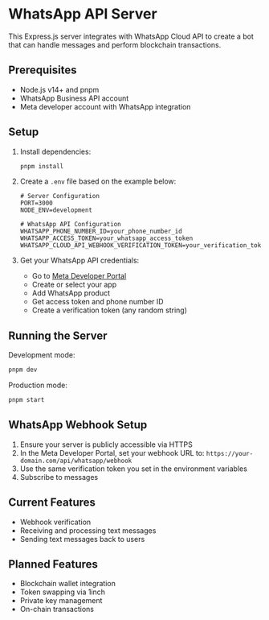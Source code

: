 # WhatsApp API Server

This Express.js server integrates with WhatsApp Cloud API to create a bot that can handle messages and perform blockchain transactions.

## Prerequisites

- Node.js v14+ and pnpm
- WhatsApp Business API account
- Meta developer account with WhatsApp integration

## Setup

1. Install dependencies:

   ```bash
   pnpm install
   ```

2. Create a `.env` file based on the example below:

   ```
   # Server Configuration
   PORT=3000
   NODE_ENV=development

   # WhatsApp API Configuration
   WHATSAPP_PHONE_NUMBER_ID=your_phone_number_id
   WHATSAPP_ACCESS_TOKEN=your_whatsapp_access_token
   WHATSAPP_CLOUD_API_WEBHOOK_VERIFICATION_TOKEN=your_verification_token
   ```

3. Get your WhatsApp API credentials:
   - Go to [Meta Developer Portal](https://developers.facebook.com/)
   - Create or select your app
   - Add WhatsApp product
   - Get access token and phone number ID
   - Create a verification token (any random string)

## Running the Server

Development mode:

```bash
pnpm dev
```

Production mode:

```bash
pnpm start
```

## WhatsApp Webhook Setup

1. Ensure your server is publicly accessible via HTTPS
2. In the Meta Developer Portal, set your webhook URL to:
   `https://your-domain.com/api/whatsapp/webhook`
3. Use the same verification token you set in the environment variables
4. Subscribe to messages

## Current Features

- Webhook verification
- Receiving and processing text messages
- Sending text messages back to users

## Planned Features

- Blockchain wallet integration
- Token swapping via 1inch
- Private key management
- On-chain transactions
